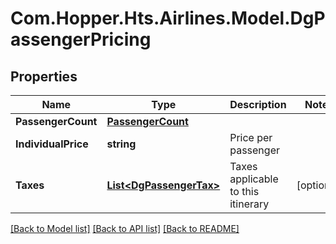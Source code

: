 # Com.Hopper.Hts.Airlines.Model.DgPassengerPricing

## Properties

Name | Type | Description | Notes
------------ | ------------- | ------------- | -------------
**PassengerCount** | [**PassengerCount**](PassengerCount.md) |  | 
**IndividualPrice** | **string** | Price per passenger | 
**Taxes** | [**List&lt;DgPassengerTax&gt;**](DgPassengerTax.md) | Taxes applicable to this itinerary | [optional] 

[[Back to Model list]](../../README.md#documentation-for-models) [[Back to API list]](../../README.md#documentation-for-api-endpoints) [[Back to README]](../../README.md)

